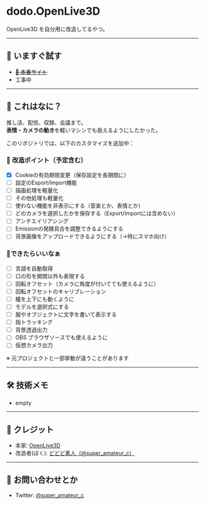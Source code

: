 # dodo.OpenLive3D

OpenLive3D を自分用に改造してるやつ。

---

## 🚀 いますぐ試す

- ~~[🔗 本番サイト](https://openlive3d.com/)~~
- 工事中

---

## 🎯 これはなに？

推し活、配信、収録、会議まで。  
**表情・カメラの動き**を軽いマシンでも扱えるようにしたかった。

このリポジトリでは、以下のカスタマイズを追加中：

### 🔧 改造ポイント（予定含む）

- [x] Cookieの有効期限変更（保存設定を長期間に）
- [ ] 設定のExport/Import機能
- [ ] 描画処理を軽量化
- [ ] その他処理も軽量化
- [ ] 使わない機能を非表示にする（音楽とか、表情とか）
- [ ] どのカメラを選択したかを保存する（Export/Importには含めない）
- [ ] アンチエイリアシング
- [ ] Emissionの発酵具合を調整できるようにする
- [ ] 背景画像をアップロードできるようにする（→特にスマホ向け）

### 💭できたらいいなぁ

- [ ] 言語を自動取得
- [ ] 口の形を開閉以外も表現する
- [ ] 回転オフセット（カメラに角度が付いてても使えるように）
- [ ] 回転オフセットのキャリブレーション
- [ ] 瞳を上下にも動くように
- [ ] モデルを選択式にする
- [ ] 服やオブジェクトに文字を書いて表示する
- [ ] 指トラッキング
- [ ] 背景透過出力
- [ ] OBS ブラウザソースでも使えるように
- [ ] 仮想カメラ出力

※ 元プロジェクトと一部挙動が違うことがあります

---

## 🛠 技術メモ

- empty

---

## 👤 クレジット

- 本家: [OpenLive3D](https://github.com/OpenLive3D)
- 改造者(ぼく): [どどど素人（@super_amateur_c）](https://twitter.com/super_amateur_c)

---

## 💬 お問い合わせとか

- Twitter: [@super_amateur_c](https://twitter.com/super_amateur_c)
